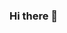 ### Hi there 👋

<!--
**Mark-Alyayskiy/Mark-Alyayskiy** is a ✨ _special_ ✨ repository because its `README.md` (this file) appears on your GitHub profile.
<img alt="Static Badge" src="https://img.shields.io/badge/HTML-#ADFF2F logoColor='#ADFF2F'">



-->
